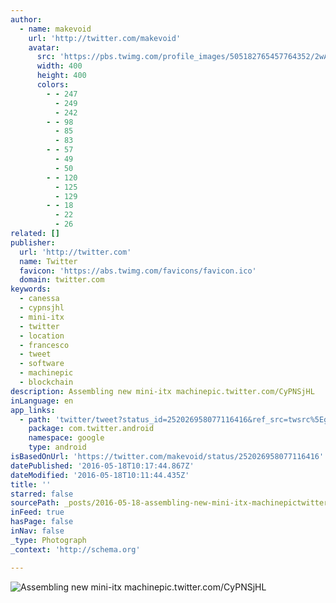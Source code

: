```yaml
---
author:
  - name: makevoid
    url: 'http://twitter.com/makevoid'
    avatar:
      src: 'https://pbs.twimg.com/profile_images/505182765457764352/2wAnUl4N_400x400.jpeg'
      width: 400
      height: 400
      colors:
        - - 247
          - 249
          - 242
        - - 98
          - 85
          - 83
        - - 57
          - 49
          - 50
        - - 120
          - 125
          - 129
        - - 18
          - 22
          - 26
related: []
publisher:
  url: 'http://twitter.com'
  name: Twitter
  favicon: 'https://abs.twimg.com/favicons/favicon.ico'
  domain: twitter.com
keywords:
  - canessa
  - cypnsjhl
  - mini-itx
  - twitter
  - location
  - francesco
  - tweet
  - software
  - machinepic
  - blockchain
description: Assembling new mini-itx machinepic.twitter.com/CyPNSjHL
inLanguage: en
app_links:
  - path: 'twitter/tweet?status_id=252026958077116416&ref_src=twsrc%5Egoogle%7Ctwcamp%5Eandroidseo%7Ctwgr%5Estatus%7Ctwterm%5E252026958077116416'
    package: com.twitter.android
    namespace: google
    type: android
isBasedOnUrl: 'https://twitter.com/makevoid/status/252026958077116416'
datePublished: '2016-05-18T10:17:44.867Z'
dateModified: '2016-05-18T10:11:44.435Z'
title: ''
starred: false
sourcePath: _posts/2016-05-18-assembling-new-mini-itx-machinepictwittercomcypnsjhl.md
inFeed: true
hasPage: false
inNav: false
_type: Photograph
_context: 'http://schema.org'

---
```

![Assembling new mini-itx machinepic.twitter.com/CyPNSjHL](https://pbs.twimg.com/media/A39hLt5CQAA9Vbv.jpg:large)